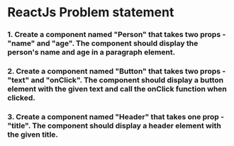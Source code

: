 # ReactJs Problem statement

### 1. Create a component named "Person" that takes two props - "name" and "age". The component should display the person's name and age in a paragraph element.

### 2. Create a component named "Button" that takes two props - "text" and "onClick". The component should display a button element with the given text and call the onClick function when clicked.

### 3. Create a component named "Header" that takes one prop - "title". The component should display a header element with the given title.
